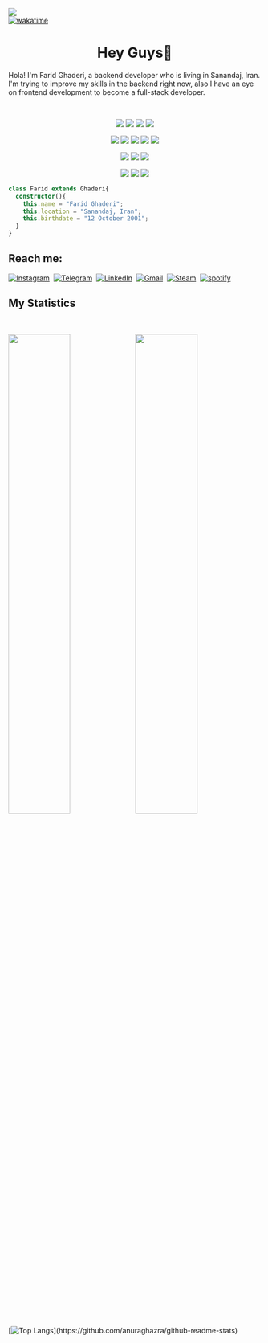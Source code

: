 ![](https://komarev.com/ghpvc/?username=far1dghaderi&color=green&style=for-the-badge&color=blueviolet)
<br/>
[![wakatime](https://wakatime.com/badge/user/ae9f36c0-eb3a-413e-80b8-f3e6f9725dbf.svg)](https://wakatime.com/@ae9f36c0-eb3a-413e-80b8-f3e6f9725dbf)

<h1 align="center">
  <b>Hey Guys👋</b>
</h1>

Hola! I'm Farid Ghaderi, a backend developer who is living in Sanandaj, Iran. I'm trying to improve my skills in the backend right now, also I have an eye on frontend development to become a full-stack developer.

<br>

<p>
<div align="center">
  <img src="https://img.shields.io/badge/-Node.js-aeff9c?style=for-the-badge&logo=node.js&logoColor=66fc44&labelColor=282828">
  <img src="https://img.shields.io/badge/-expressjs-aeff9c?style=for-the-badge&logo=express&logoColor=aeff9c&labelColor=282828">
  <img src="https://img.shields.io/badge/-Nestjs-cc0836?style=for-the-badge&logo=nestjs&logoColor=cc0836&labelColor=282828">
  <img src="https://img.shields.io/badge/-socket.io-aeff9c?style=for-the-badge&logo=socket.io&logoColor=aeff9c&labelColor=282828">
</div>
</p>
<p>
<div align="center">
  <img src="https://img.shields.io/badge/-javascript-EAD41C?style=for-the-badge&logo=javascript&logoColor=EAD41C&labelColor=282828">
  <img src="https://img.shields.io/badge/-typescript-0074C2?style=for-the-badge&logo=typescript&logoColor=0074C2&labelColor=282828">
  <img src="https://img.shields.io/badge/-Reactjs-5ED3F3?style=for-the-badge&logo=react&logoColor=5ED3F3&labelColor=282828">
  <img src="https://img.shields.io/badge/-HTML-D84924?style=for-the-badge&logo=html5&logoColor=D84924&labelColor=282828">
  <img src="https://img.shields.io/badge/-CSS-2449D8?style=for-the-badge&logo=css3&logoColor=2449D8&labelColor=282828">
</div>
</p>
<p>
<div align="center">
  <img src="https://img.shields.io/badge/-Mongodb-aeff9c?style=for-the-badge&logo=mongodb&logoColor=66fc44&labelColor=282828">
  <img src="https://img.shields.io/badge/-Postgresql-31648C?style=for-the-badge&logo=postgresql&logoColor=31648C&labelColor=282828">
  <img src="https://img.shields.io/badge/-redis-9D1C0F?style=for-the-badge&logo=redis&logoColor=9D1C0F&labelColor=282828">
</div>
</p>
<p>
<div align="center">
  <img src="https://img.shields.io/badge/-git-E44C30?style=for-the-badge&logo=git&logoColor=E44C30&labelColor=282828">
  <img src="https://img.shields.io/badge/-Postman-F26734?style=for-the-badge&logo=postman&logoColor=F26734&labelColor=282828">
  <img src="https://img.shields.io/badge/-swagger-679200?style=for-the-badge&logo=swagger&logoColor=679200&labelColor=282828">
</div>
</p>

```typescript
class Farid extends Ghaderi{
  constructor(){
    this.name = "Farid Ghaderi";
    this.location = "Sanandaj, Iran";
    this.birthdate = "12 October 2001";
  }
}
```

## Reach me:
<a target="_blank" href="https://www.instagram.com/far1dghaderi"><img src="https://img.shields.io/badge/instagram-%23E4405F.svg?&style=for-the-badge&logo=instagram&logoColor=white" alt="Instagram" /></a>&nbsp;
<a target="_blank" href="https://t.me/far1dghaderi"><img src="https://img.shields.io/badge/Telegram-%23E4405F.svg?&style=for-the-badge&logo=telegram&logoColor=white&color=lightblue" alt="Telegram" /></a>&nbsp;
<a target="_blank" href="https://www.linkedin.com/in/farid-ghaderi-ba9911167/"><img src="https://img.shields.io/badge/linkedin-%230077B5.svg?&style=for-the-badge&logo=linkedin&logoColor=white" alt="LinkedIn" /></a>&nbsp;
<a target="_blank" href="mailto:faridghaderi2001@gmail.com?subject=Hello%20Farid"><img src="https://img.shields.io/badge/gmail-%23D14836.svg?&style=for-the-badge&logo=gmail&logoColor=white" alt="Gmail"/></a>&nbsp;
<a target="_blank" href="https://steamcommunity.com/id/faridghaderi/"><img src="https://img.shields.io/badge/Steam-%23D14836.svg?&style=for-the-badge&logo=steam&logoColor=white&color=black" alt="Steam"/></a>&nbsp;
<a target="_blank" href="https://open.spotify.com/user/31x6lco4icgzjpcmi3jfewxgbysq?si=e76c93303d744ea6"><img src="https://img.shields.io/badge/spotify-%23D14836.svg?&style=for-the-badge&logo=spotify&logoColor=green&color=black" alt="spotify"/></a>&nbsp;

## My Statistics

<br/>
<p align="left">
  <img width="49.5%" src="https://github-readme-stats.vercel.app/api?username=far1dghaderi&show_icons=true&theme=gruvbox&hide_border=true" />
    <img width="49.5%" src="https://github-readme-streak-stats.herokuapp.com/?user=far1dghaderi&theme=gruvbox&hide_border=true" />
</p>
<br>

[![Top Langs](https://github-readme-stats.vercel.app/api/top-langs/?username=far1dghaderi&layout=compact&show_icons=true&theme=gruvbox&hide_border=true")](https://github.com/anuraghazra/github-readme-stats)

